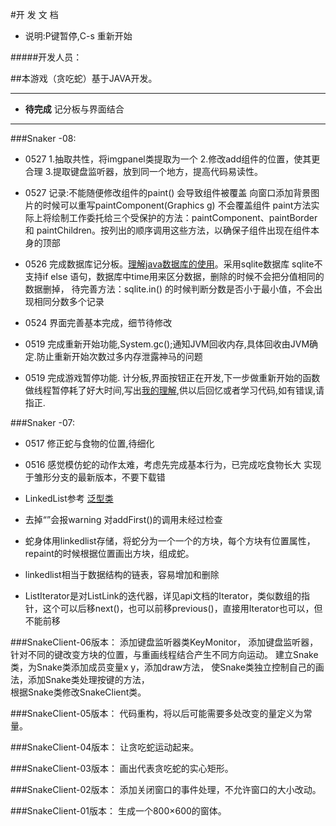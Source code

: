 



#开 发 文 档

- 说明:P键暂停,C-s 重新开始

#####开发人员：



##本游戏（贪吃蛇）基于JAVA开发。

***
- **待完成**
    记分板与界面结合

***
###Snaker -08:
- 0527
1.抽取共性，将imgpanel类提取为一个 
2.修改add组件的位置，使其更合理
3.提取键盘监听器，放到同一个地方，提高代码易读性。
- 0527 
记录:不能随便修改组件的paint() 会导致组件被覆盖 向窗口添加背景图片的时候可以重写paintComponent(Graphics g) 不会覆盖组件
paint方法实际上将绘制工作委托给三个受保护的方法：paintComponent、paintBorder 和 paintChildren。按列出的顺序调用这些方法，以确保子组件出现在组件本身的顶部
- 0526
完成数据库记分板。[理解java数据库的使用](http://www.cnblogs.com/hongten/archive/2011/03/29/1998311.html)。采用sqlite数据库 sqlite不支持if else 语句，数据库中time用来区分数据，删除的时候不会把分值相同的数据删掉，
  待完善方法：sqlite.in() 的时候判断分数是否小于最小值，不会出现相同分数多个记录
- 0524
界面完善基本完成，细节待修改
- 0519
完成重新开始功能,System.gc();通知JVM回收内存,具体回收由JVM确定.防止重新开始次数过多内存泄露神马的问题

- 0519
完成游戏暂停功能.
计分板,界面按钮正在开发,下一步做重新开始的函数
做线程暂停耗了好大时间,写出[我的理解](https://github.com/alwaystest/Snaker/blob/%E9%9B%8F%E5%BD%A2/synchronized.md),供以后回忆或者学习代码,如有错误,请指正.

###Snaker -07:

- 0517 修正蛇与食物的位置,待细化

- 0516 感觉模仿蛇的动作太难，考虑先完成基本行为，已完成吃食物长大 实现于雏形分支的最新版本，不要下载错
- LinkedList<Node>参考  [泛型类](http://bbs.bccn.net/thread-56010-1-1.html)
- 去掉“<Node>”会报warning 对addFirst()的调用未经过检查
- 蛇身体用linkedlist存储，将蛇分为一个一个的方块，每个方块有位置属性，repaint的时候根据位置画出方块，组成蛇。
- linkedlist相当于数据结构的链表，容易增加和删除
- ListIterator是对ListLink的迭代器，详见api文档的Iterator，类似数组的指针，这个可以后移next()，也可以前移previous()，直接用Iterator也可以，但不能前移
	
	
###SnakeClient-06版本：
添加键盘监听器类KeyMonitor，
添加键盘监听器，针对不同的键改变方块的位置，与重画线程结合产生不同方向运动。 
建立Snake类，为Snake类添加成员变量x y，添加draw方法，
使Snake类独立控制自己的画法，添加Snake类处理按键的方法，                      
根据Snake类修改SnakeClient类。

###SnakeClient-05版本：
代码重构，将以后可能需要多处改变的量定义为常量。

###SnakeClient-04版本：
让贪吃蛇运动起来。
	
###SnakeClient-03版本：
画出代表贪吃蛇的实心矩形。
	
###SnakeClient-02版本：
添加关闭窗口的事件处理，不允许窗口的大小改动。

###SnakeClient-01版本：
生成一个800×600的窗体。
